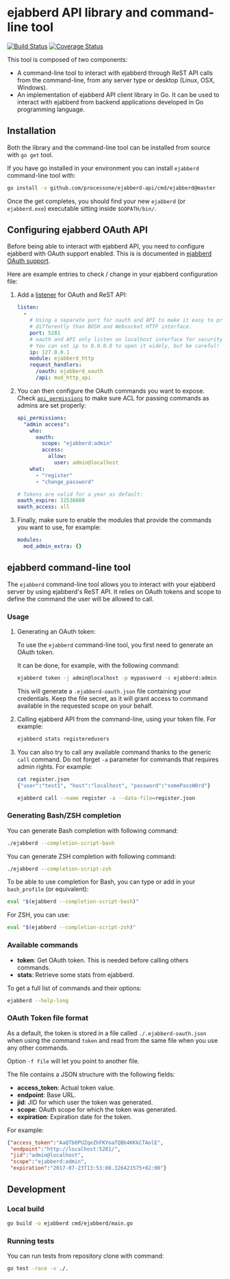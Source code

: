 # ejabberd API library and command-line tool

[![Build Status](https://semaphoreci.com/api/v1/processone/ejabberd-api/branches/master/shields_badge.svg)](https://semaphoreci.com/processone/ejabberd-api)
[![Coverage Status](https://coveralls.io/repos/github/processone/ejabberd-api/badge.svg?branch=master)](https://coveralls.io/github/processone/ejabberd-api?branch=master)

This tool is composed of two components:

- A command-line tool to interact with ejabberd through ReST API calls
  from the command-line, from any server type or desktop (Linux, OSX,
  Windows).
- An implementation of ejabberd API client library in Go. It can be
  used to interact with ejabberd from backend applications developed
  in Go programming language.

## Installation

Both the library and the command-line tool can be installed from
source with `go get` tool.

If you have go installed in your environment you can install
`ejabberd` command-line tool with:

```bash
go install -v github.com/processone/ejabberd-api/cmd/ejabberd@master
```
Once the get completes, you should find your new `ejabberd` (or `ejabberd.exe`) executable sitting inside `$GOPATH/bin/`.

## Configuring ejabberd OAuth API

Before being able to interact with ejabberd API, you need to configure
ejabberd with OAuth support enabled. This is is documented in
[ejabberd OAuth support](https://docs.ejabberd.im/developer/ejabberd-api/oauth/).

Here are example entries to check / change in your ejabberd
configuration file:

1. Add a [listener](https://docs.ejabberd.im/admin/configuration/listen/) for OAuth and ReST API:

   ```yaml
   listen:
     -
       # Using a separate port for oauth and API to make it easy to protect it
       # differently than BOSH and Websocket HTTP interface.
       port: 5281
       # oauth and API only listen on localhost interface for security reason
       # You can set ip to 0.0.0.0 to open it widely, but be careful!
       ip: 127.0.0.1
       module: ejabberd_http
       request_handlers:
         /oauth: ejabberd_oauth
         /api: mod_http_api
   ```

2. You can then configure the OAuth commands you want to expose. Check
   [`api_permissions`](https://docs.ejabberd.im/developer/ejabberd-api/permissions/)
   to make sure ACL for passing commands as admins are set properly:

   ```yaml
   api_permissions:
     "admin access":
       who:
         oauth:
           scope: "ejabberd:admin"
           access:
             allow:
               user: admin@localhost
       what:
         - "register"
         - "change_password"
   
   # Tokens are valid for a year as default:
   oauth_expire: 31536000
   oauth_access: all
   ```

3. Finally, make sure to enable the modules that provide the commands you
   want to use, for example:

   ```yaml
   modules:
     mod_admin_extra: {}
   ```

## ejabberd command-line tool

The `ejabberd` command-line tool allows you to interact with your ejabberd server
by using ejabberd's ReST API. It relies on OAuth tokens and scope to define the command
the user will be allowed to call.

### Usage

1. Generating an OAuth token:

   To use the `ejabberd` command-line tool, you first need to generate an OAuth
   token.

   It can be done, for example, with the following command:

   ```bash
   ejabberd token -j admin@localhost -p mypassword -s ejabberd:admin
   ```

   This will generate a `.ejabberd-oauth.json` file containing your
   credentials. Keep the file secret, as it will grant access to command
   available in the requested scope on your behalf.

2. Calling ejabberd API from the command-line, using your token file. For example:

   ```bash
   ejabberd stats registeredusers
   ```

3. You can also try to call any available command thanks to the generic `call` command. Do not forget `-a` parameter for commands that requires admin rights. For example:

   ```bash
   cat register.json
   {"user":"test1", "host":"localhost", "password":"somePassW0rd"}
   
   ejabberd call --name register -a --data-file=register.json
   ```

### Generating Bash/ZSH completion

You can generate Bash completion with following command:

```bash
./ejabberd --completion-script-bash
```

You can generate ZSH completion with following command:

```bash
./ejabberd --completion-script-zsh
```

To be able to use completion for Bash, you can type or add in your
`bash_profile` (or equivalent):

```bash
eval "$(ejabberd --completion-script-bash)"
```

For ZSH, you can use:

```bash
eval "$(ejabberd --completion-script-zsh)"
```

### Available commands

* **token**: Get OAuth token. This is needed before calling others commands.
* **stats**: Retrieve some stats from ejabberd.

To get a full list of commands and their options:

```bash
ejabberd --help-long
```

### OAuth Token file format

As a default, the token is stored in a file called
`./.ejabberd-oauth.json` when using the command `token` and read from
the same file when you use any other commands.

Option `-f file` will let you point to another file.

The file contains a JSON structure with the following fields:

* **access_token**: Actual token value.
* **endpoint**: Base URL.
* **jid**: JID for which user the token was generated.
* **scope**: OAuth scope for which the token was generated.
* **expiration**: Expiration date for the token.

For example:

```json
{"access_token":"AaQTb0PUZqeZhFKYoaTQBb4KKkCTAolE",
 "endpoint":"http://localhost:5281/",
 "jid":"admin@localhost",
 "scope":"ejabberd:admin",
 "expiration":"2017-07-23T13:53:08.326421575+02:00"}
```

## Development

### Local build

```bash
go build -o ejabberd cmd/ejabberd/main.go
```

### Running tests

You can run tests from repository clone with command:

```bash
go test -race -v ./.
```
